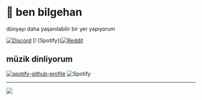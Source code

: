 # 🥳 ben bilgehan
dünyayı daha yaşanılabilir bir yer yapıyorum

[![Discord](https://img.shields.io/badge/Discord-%237289DA.svg?logo=discord&logoColor=white)](https://discordapp.com/users/1084082458124877885) [! [Spotify]([![Reddit](https://img.shields.io/badge/Reddit-%23FF4500.svg?logo=Reddit&logoColor=white)](https://reddit.com/user/bilge7an) 
## müzik dinliyorum
[![spotify-github-profile](https://spotify-github-profile.vercel.app/api/view?uid=31x32biim7btwnojlwd7w7rpidwq&cover_image=true&theme=natemoo-re&show_offline=false&background_color=000000&interchange=false&bar_color=00ffff&bar_color_cover=false)](https://spotify-github-profile.vercel.app/api/view?uid=31x32biim7btwnojlwd7w7rpidwq&redirect=true)
![Spotify](https://spotify-recently-played-readme.vercel.app/api?user=31x32biim7btwnojlwd7w7rpidwq)

---
[![](https://visitcount.itsvg.in/api?id=bilge7an&icon=0&color=0)](https://visitcount.itsvg.in)

